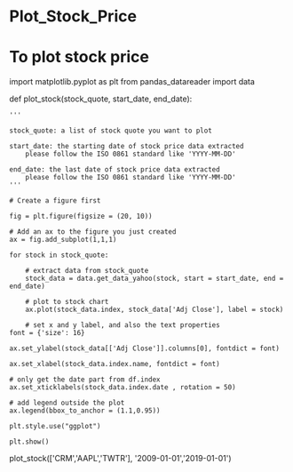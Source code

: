 # Plot_Stock_Price
# To plot stock price

import matplotlib.pyplot as plt
from pandas_datareader import data

def plot_stock(stock_quote, start_date, end_date):
    
    '''
    
    stock_quote: a list of stock quote you want to plot
    
    start_date: the starting date of stock price data extracted
        please follow the ISO 0861 standard like 'YYYY-MM-DD'
    
    end_date: the last date of stock price data extracted
        please follow the ISO 0861 standard like 'YYYY-MM-DD'
    '''
    
    # Create a figure first
    
    fig = plt.figure(figsize = (20, 10))
    
    # Add an ax to the figure you just created
    ax = fig.add_subplot(1,1,1)
    
    for stock in stock_quote:
        
        # extract data from stock_quote
        stock_data = data.get_data_yahoo(stock, start = start_date, end = end_date)
        
        # plot to stock chart
        ax.plot(stock_data.index, stock_data['Adj Close'], label = stock)
    
        # set x and y label, and also the text properties
    font = {'size': 16}
    
    ax.set_ylabel(stock_data[['Adj Close']].columns[0], fontdict = font)
    
    ax.set_xlabel(stock_data.index.name, fontdict = font)
    
    # only get the date part from df.index
    ax.set_xticklabels(stock_data.index.date , rotation = 50)
    
    # add legend outside the plot
    ax.legend(bbox_to_anchor = (1.1,0.95))
    
    plt.style.use("ggplot")
    
    plt.show()
   
plot_stock(['CRM','AAPL','TWTR'], '2009-01-01','2019-01-01')
